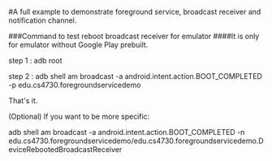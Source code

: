#A full example to demonstrate foreground service, broadcast receiver and notification channel.


###Command to test reboot broadcast receiver for emulator
####It is only for emulator without Google Play prebuilt.

step 1 : adb root

step 2 : adb shell am broadcast -a android.intent.action.BOOT_COMPLETED -p edu.cs4730.foregroundservicedemo

That's it.

(Optional) If you want to be more specific:

adb shell am broadcast -a android.intent.action.BOOT_COMPLETED -n edu.cs4730.foregroundservicedemo/edu.cs4730.foregroundservicedemo.DeviceRebootedBroadcastReceiver